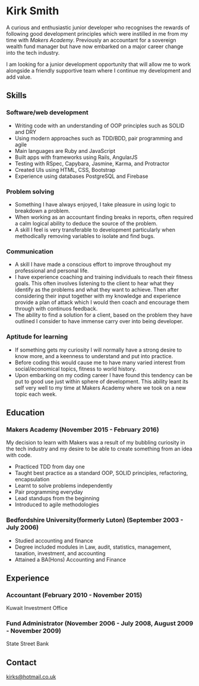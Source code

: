# Kirk Smith

A curious and enthusiastic junior developer who recognises the rewards of following good development principles which were instilled in me from my time with *Makers Academy*.
Previously an accountant for a sovereign wealth fund manager but have now embarked on a major career change into the tech industry.

I am looking for a junior development opportunity that will allow me to work alongside a friendly supportive team where I continue my development and add value.

## Skills
### Software/web development
* Writing code with an understanding of OOP principles such as SOLID and DRY
* Using modern approaches such as TDD/BDD, pair programming and agile
* Main languages are Ruby and JavaScript
* Built apps with frameworks using Rails, AngularJS
* Testing with RSpec, Capybara, Jasmine, Karma, and Protractor
* Created UIs using HTML, CSS, Bootstrap
* Experience using databases PostgreSQL and Firebase

### Problem solving
* Something I have always enjoyed, I take pleasure in using logic to breakdown a problem.
* When working as an accountant finding breaks in reports, often required a calm logical ability to deduce the source of the problem.
* A skill I feel is very transferable to development particularly when methodically removing variables to isolate and find bugs.

### Communication
* A skill I have made a conscious effort to improve throughout my professional and personal life.
* I have experience coaching and training individuals to reach their fitness goals. This often involves listening to the client to hear what they identify as the problems and what they want to achieve. Then after considering their input together with my knowledge and experience provide a plan of attack which I would then coach and encourage them through with continuos feedback.
* The ability to find a solution for a client, based on the problem they have outlined I consider to have immense carry over into being developer.

### Aptitude for learning
* If something gets my curiosity I will normally have a strong desire to know more, and a keenness to understand and put into practice.
* Before coding this would cause me to have many varied interest from social/economical topics, fitness to world history.
* Upon embarking on my coding career I have found this tendency can be put to good use just within sphere of development. This ability leant its self very well to my time at Makers Academy where we took on a new topic each week.

## Education
### Makers Academy (November 2015 - February 2016)
My decision to learn with Makers was a result of my bubbling curiosity in the tech industry and my desire to be able to create something from an idea with code.
* Practiced TDD from day one
* Taught best practice as a standard OOP, SOLID principles, refactoring, encapsulation
* Learnt to solve problems independently
* Pair programming everyday
* Lead standups from the beginning
* Introduced to agile methodologies

### Bedfordshire University(formerly Luton) (September 2003 - July 2006)
* Studied accounting and finance
* Degree included modules in Law, audit, statistics, management, taxation, investment, and accounting
* Attained a BA(Hons) Accounting and Finance

## Experience
### Accountant (February 2010 - November 2015)
Kuwait Investment Office

### Fund Administrator (November 2006 - July 2008, August 2009 - November 2009)
State Street Bank

## Contact
kirks@hotmail.co.uk
